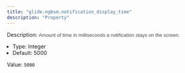 ```yaml
---
title: "glide.ngbsm.notification_display_time"
description: "Property"
---
```


Description: <span style = 'font-family: Arial; font-size: 13px; color: #4a4a4a;'>Amount of time in milliseconds a notification stays on the screen.<ul style='margin: 0px; padding-left:15px;'><li>Type: Integer</li><li>Default: 5000</li></ul></span>

Value: `5000`